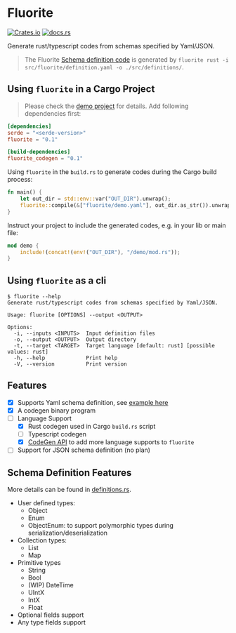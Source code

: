 # Fluorite

[![Crates.io](https://img.shields.io/crates/v/fluorite)](https://crates.io/crates/fluorite)
[![docs.rs](https://img.shields.io/docsrs/fluorite)](https://docs.rs/fluorite/latest)

Generate rust/typescript codes from schemas specified by Yaml/JSON.

> The Fluorite [Schema definition code](./codegen/src/definitions) is generated by `fluorite rust -i src/fluorite/definition.yaml -o ./src/definitions/`.

## Using `fluorite` in a Cargo Project
> Please check the [demo project](./examples/demo) for details.
Add following dependencies first:
```toml
[dependencies]
serde = "<serde-version>"
fluorite = "0.1"

[build-dependencies]
fluorite_codegen = "0.1"
```
Using `fluorite` in the `build.rs` to generate codes during the Cargo build process:
```rust
fn main() {
    let out_dir = std::env::var("OUT_DIR").unwrap();
    fluorite::compile(&["fluorite/demo.yaml"], out_dir.as_str()).unwrap();
}
```
Instruct your project to include the generated codes, e.g. in your lib or main file:
```rust
mod demo {
    include!(concat!(env!("OUT_DIR"), "/demo/mod.rs"));
}
```
## Using `fluorite` as a cli
```shell
$ fluorite --help
Generate rust/typescript codes from schemas specified by Yaml/JSON.

Usage: fluorite [OPTIONS] --output <OUTPUT>

Options:
  -i, --inputs <INPUTS>  Input definition files
  -o, --output <OUTPUT>  Output directory
  -t, --target <TARGET>  Target language [default: rust] [possible values: rust]
  -h, --help             Print help
  -V, --version          Print version
```
## Features
- [x] Supports Yaml schema definition, see [example here](examples/orders.yml)
- [x] A codegen binary program
- [ ] Language Support
  - [x] Rust codegen used in Cargo `build.rs` script
  - [ ] Typescript codegen
  - [x] [CodeGen API](./codegen/src/code_gen/abi.rs) to add more language supports to `fluorite`
- [ ] Support for JSON schema definition (no plan)

## Schema Definition Features
More details can be found in [definitions.rs](codegen/src/definitions/mod.rs).
- User defined types:
  - Object
  - Enum
  - ObjectEnum: to support polymorphic types during serialization/deserialization
- Collection types:
  - List
  - Map
- Primitive types
  - String
  - Bool
  - (WIP) DateTime
  - UIntX
  - IntX
  - Float
- Optional fields support
- Any type fields support

